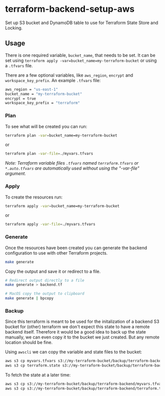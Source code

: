 # terraform-backend-setup-aws

Set up S3 bucket and DynamoDB table to use for Terraform State Store and Locking.

## Usage

There is one required variable, `bucket_name`, that needs to be set. It can be set using `terraform apply -var=bucket_name=my-terraform-bucket` or using a `.tfvars` file.

There are a few optional variables, like `aws_region`, `encrypt` and `workspace_key_prefix`.
An example `.tfvars` file:

```bash
aws_region = "us-east-1"
bucket_name = "my-terraform-bucket"
encrypt = true
workspace_key_prefix = "terraform"
```

### Plan

To see what will be created you can run:

```bash
terraform plan -var=bucket_name=my-terraform-bucket
```

or

```bash
terraform plan -var-file=./myvars.tfvars
```

*Note: Terraform variable files `.tfvars` named `terraform.tfvars` or `*.auto.tfvars` are automatically used without using the "-var-file" argument.*

### Apply

To create the resources run:

```bash
terraform apply -var=bucket_name=my-terraform-bucket
```

or

```bash
terraform apply -var-file=./myvars.tfvars
```

### Generate

Once the resources have been created you can generate the backend configuration to use with other Terraform projects.

```bash
make generate
```

Copy the output and save it or redirect to a file.

```bash
# Redirect output directly to a file
make generate > backend.tf

# MacOS copy the output to clipboard
make generate | bpcopy
```

### Backup

Since this terraform is meant to be used for the initalization of a backend S3 bucket for (other) terraform we don't expect this state to have a remote backend itself. Therefore it would be a good idea to back up the state manually, we can even copy it to the bucket we just created. But any remote location should be fine.

Using `awscli` we can copy the variable and state files to the bucket:

```bash
aws s3 cp myvars.tfvars s3://my-terraform-bucket/backup/terraform-backend/
aws s3 cp terraform.state s3://my-terraform-bucket/backup/terraform-backend/
```

To fetch the state at a later time:

```bash
aws s3 cp s3://my-terraform-bucket/backup/terraform-backend/myvars.tfvars ./
aws s3 cp s3://my-terraform-bucket/backup/terraform-backend/terraform.tfstate ./
```
